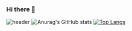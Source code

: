 ### Hi there 👋

<!--
**ShuYa0728/shuya0728** is a ✨ _special_ ✨ repository because its `README.md` (this file) appears on your GitHub profile.

Here are some ideas to get you started:

- 🔭 I’m currently working on ...
- 🌱 I’m currently learning ...
- 👯 I’m looking to collaborate on ...
- 🤔 I’m looking for help with ...
- 💬 Ask me about ...
- 📫 How to reach me: ...
- 😄 Pronouns: ...
- ⚡ Fun fact: ...
-->
![header](https://capsule-render.vercel.app/api?type=slice&color=gradient&height=200&section=footer&text=HI%20Web&fontSize=100)
![Anurag's GitHub stats](https://github-readme-stats.vercel.app/api?username=ShuYa0728&&show_icons=true&theme=algolia)
[![Top Langs](https://github-readme-stats.vercel.app/api/top-langs/?username=ShuYa0728&langs_count=10&layout=compact&theme=dark)](https://github.com/jogilsang/jogilsang)
